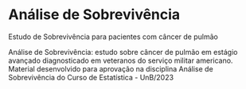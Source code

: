 # Análise de Sobrevivência

Estudo de Sobrevivência para pacientes com câncer de pulmão

Análise de Sobrevivência: estudo sobre câncer de pulmão em estágio avançado diagnosticado em veteranos do serviço militar americano. Material desenvolvido para aprovação 
na disciplina Análise de Sobrevivência do Curso de Estatística - UnB/2023
